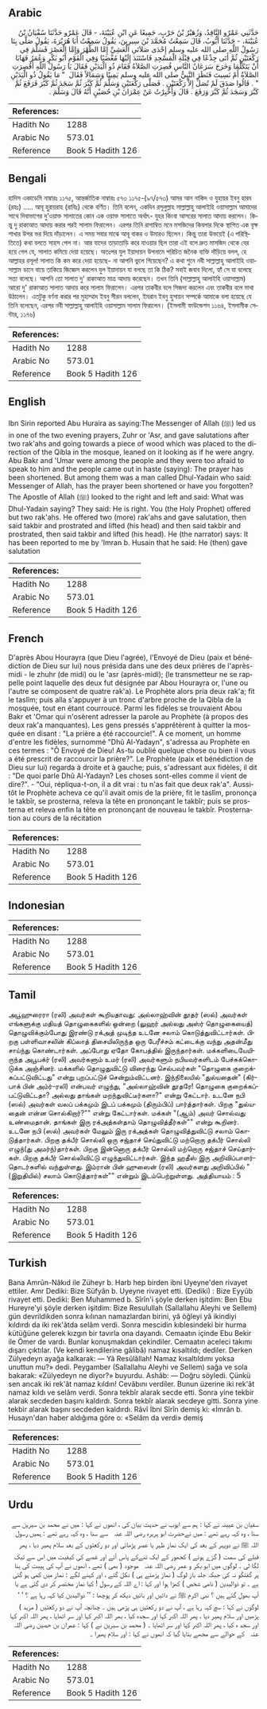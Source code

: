 ## Arabic


<div dir="rtl" lang="ar" style={{fontSize:'larger',backgroundColor:'#f8f9fa',padding:20}}>
حَدَّثَنِي عَمْرٌو النَّاقِدُ، وَزُهَيْرُ بْنُ حَرْبٍ، جَمِيعًا عَنِ ابْنِ عُيَيْنَةَ، - قَالَ عَمْرٌو حَدَّثَنَا سُفْيَانُ بْنُ عُيَيْنَةَ، - حَدَّثَنَا أَيُّوبُ، قَالَ سَمِعْتُ مُحَمَّدَ بْنَ سِيرِينَ، يَقُولُ سَمِعْتُ أَبَا هُرَيْرَةَ، يَقُولُ صَلَّى بِنَا رَسُولُ اللَّهِ صلى الله عليه وسلم إِحْدَى صَلاَتَىِ الْعَشِيِّ إِمَّا الظُّهْرَ وَإِمَّا الْعَصْرَ فَسَلَّمَ فِي رَكْعَتَيْنِ ثُمَّ أَتَى جِذْعًا فِي قِبْلَةِ الْمَسْجِدِ فَاسْتَنَدَ إِلَيْهَا مُغْضَبًا وَفِي الْقَوْمِ أَبُو بَكْرٍ وَعُمَرُ فَهَابَا أَنْ يَتَكَلَّمَا وَخَرَجَ سَرَعَانُ النَّاسِ قُصِرَتِ الصَّلاَةُ فَقَامَ ذُو الْيَدَيْنِ فَقَالَ يَا رَسُولَ اللَّهِ أَقُصِرَتِ الصَّلاَةُ أَمْ نَسِيتَ فَنَظَرَ النَّبِيُّ صلى الله عليه وسلم يَمِينًا وَشِمَالاً فَقَالَ ‏ "‏ مَا يَقُولُ ذُو الْيَدَيْنِ ‏"‏ ‏.‏ قَالُوا صَدَقَ لَمْ تُصَلِّ إِلاَّ رَكْعَتَيْنِ ‏.‏ فَصَلَّى رَكْعَتَيْنِ وَسَلَّمَ ثُمَّ كَبَّرَ ثُمَّ سَجَدَ ثُمَّ كَبَّرَ فَرَفَعَ ثُمَّ كَبَّرَ وَسَجَدَ ثُمَّ كَبَّرَ وَرَفَعَ ‏.‏ قَالَ وَأُخْبِرْتُ عَنْ عِمْرَانَ بْنِ حُصَيْنٍ أَنَّهُ قَالَ وَسَلَّمَ ‏.‏
</div>
<div style={{backgroundColor:'#f8f9fa',padding:20, marginBottom: 10}}><table> <thead> <tr> <th>References:</th> <th></th> </tr> </thead> <tbody><tr><td>Hadith No</td><td>1288</td></tr><tr><td>Arabic No</td><td>573.01</td></tr><tr><td>Reference</td><td>Book 5 Hadith 126</td></tr></tbody></table></div>

## Bengali


<div dir="ltr" lang="bn" style={{fontSize:'larger',backgroundColor:'#f8f9fa',padding:20}}>
হাদিস একাডেমি নাম্বারঃ ১১৭৫, আন্তর্জাতিক নাম্বারঃ ৫৭৩ ১১৭৫-(৯৭/৫৭৩) আমর আন নাকিদ ও যুহায়র ইবনু হারব (রহঃ) ..... আবূ হুরায়রাহ (রাযিঃ) থেকে বর্ণিত। তিনি বলেন, একদিন রসূলুল্লাহ সাল্লাল্লাহু আলাইহি ওয়াসাল্লাম আমাদের সাথে দিবাভাগের দু’ওয়াক্ত সালাতের কোন এক ওয়াক্ত সালাতে অর্থাৎ- যুহর কিংবা আসরের সালাত আদায় করলেন। কিন্তু দু রাকাআত আদায় করার পরই সালাম ফিরালেন। এরপর তিনি রাগাম্বিত মনে মসজিদের কিবলার দিকে স্থাপিত এক বৃক্ষ শাখার উপর ভর দিয়ে দাঁড়ালেন। এ সময় সবার মাঝে আবূ বাকর ও উমারও ছিলেন। কিন্তু তারা উভয়েই (এ পরিস্থিতিতে) কথা বলতে সাহস পেল না। আর যাদের তাড়াতাড়ি করে যাওয়ার ছিল তারা এই বলে দ্রুত মাসজিদ থেকে বের হয়ে গেল যে, সালাত কমিয়ে দেয়া হয়েছে। অতঃপর যুল ইয়াদায়ন উপনামে পরিচিত জনৈক ব্যক্তি দাঁড়িয়ে বলল, হে আল্লাহর রসূল! সালাত কি কম করে দেয়া হয়েছে- না আপনি ভুলে গিয়েছেন? এ কথা শুনে নবী সাল্লাল্লাহু আলাইহি ওয়াসাল্লাম ডানে বায়ে তাকিয়ে জিজ্ঞেস করলেন যুল ইয়াদায়ন যা বলছে তা কি ঠিক? সবাই জবাব দিলো, হ্যাঁ সে যা বলেছে সত্য বলেছে। আপনি তো সালাত দু' রাকাআত মাত্র আদায় করেছেন। তখন তিনি (সাল্লাল্লাহু আলাইহি ওয়াসাল্লাম) আরো দু' রাকাআত সালাত আদায় করে সালাম ফিরালেন। এরপর তাকবীর বলে সিজদা করলেন এবং তাকবীর বলে মাথা উঠালেন। এতটুকু বর্ণনা করার পর মুহাম্মাদ ইবনু সীরন বললেন, ইমরান ইবনু হুসায়ন সম্পর্কে আমাকে বলা হয়েছে যে তিনি বলেছেন, এরপর নবী সাল্লাল্লাহু আলাইহি ওয়াসাল্লাম সালাম ফিরালেন। (ইসলামী ফাউন্ডেশন ১১৬৪, ইসলামীক সেন্টার, ১১৭৬)
</div>
<div style={{backgroundColor:'#f8f9fa',padding:20, marginBottom: 10}}><table> <thead> <tr> <th>References:</th> <th></th> </tr> </thead> <tbody><tr><td>Hadith No</td><td>1288</td></tr><tr><td>Arabic No</td><td>573.01</td></tr><tr><td>Reference</td><td>Book 5 Hadith 126</td></tr></tbody></table></div>

## English


<div dir="ltr" lang="en" style={{fontSize:'larger',backgroundColor:'#f8f9fa',padding:20}}>
Ibn Sirin reported Abu Huraira as saying:The Messenger of Allah (ﷺ) led us in one of the two evening prayers, Zuhr or 'Asr, and gave salutations after two rak'ahs and going towards a piece of wood which was placed to the direction of the Qibla in the mosque, leaned on it looking as if he were angry. Abu Bakr and 'Umar were among the people and they were too afraid to speak to him and the people came out in haste (saying): The prayer has been shortened. But among them was a man called Dhul-Yadain who said: Messenger of Allah, has the prayer been shortened or have you forgotten? The Apostle of Allah (ﷺ) looked to the right and left and said: What was Dhul-Yadain saying? They said: He is right. You (the Holy Prophet) offered but two rak'ahs. He offered two (more) rak'ahs and gave salutation, then said takbir and prostrated and lifted (his head) and then said takbir and prostrated, then said takbir and lifted (his head). He (the narrator) says: It has been reported to me by 'Imran b. Husain that he said: He (then) gave salutation
</div>
<div style={{backgroundColor:'#f8f9fa',padding:20, marginBottom: 10}}><table> <thead> <tr> <th>References:</th> <th></th> </tr> </thead> <tbody><tr><td>Hadith No</td><td>1288</td></tr><tr><td>Arabic No</td><td>573.01</td></tr><tr><td>Reference</td><td>Book 5 Hadith 126</td></tr></tbody></table></div>

## French


<div dir="ltr" lang="fr" style={{fontSize:'larger',backgroundColor:'#f8f9fa',padding:20}}>
D'après Abou Hourayra (que Dieu l'agrée), l'Envoyé de Dieu (paix et bénédiction de Dieu sur lui) nous présida dans une des deux prières de l'après-midi - le zhuhr (de midi) ou le 'asr (après-midi); (le transmetteur ne se rappelle point laquelle des deux fut désignée par Abou Hourayra or, l'une ou l'autre se composent de quatre rak'a). Le Prophète alors pria deux rak'a; fit le taslîm; puis alla s'appuyer à un tronc d'arbre proche de la Qibla de la mosquée, tout en étant courroucé. Parmi les fidèles se trouvaient Abou Bakr et 'Omar qui n'osèrent adresser la parole au Prophète (à propos des deux rak'a manquantes). Les gens pressés s'apprêtèrent à quitter la mosquée en disant : "La prière a été raccourcie!". A ce moment, un homme d'entre les fidèles, surnommé "Dhû Al-Yadayn", s'adressa au Prophète en ces termes : "Ô Envoyé de Dieu! As-tu oublié quelque chose ou bien il vous a été prescrit de raccourcir la prière?". Le Prophète (paix et bénédiction de Dieu sur lui) regarda à droite et à gauche; puis, s'adressant aux fidèles, il dit : "De quoi parle Dhû Al-Yadayn? Les choses sont-elles comme il vient de dire?". - "Oui, répliqua-t-on, il a dit vrai : tu n'as fait que deux rak'a". Aussitôt le Prophète acheva ce qu'il avait omis de la prière, fit le taslîm, prononça le takbîr, se prosterna, releva la tête en prononçant le takbîr; puis se prosterna et releva enfin la tête en prononçant de nouveau le takbîr. Prosternation au cours de la récitation
</div>
<div style={{backgroundColor:'#f8f9fa',padding:20, marginBottom: 10}}><table> <thead> <tr> <th>References:</th> <th></th> </tr> </thead> <tbody><tr><td>Hadith No</td><td>1288</td></tr><tr><td>Arabic No</td><td>573.01</td></tr><tr><td>Reference</td><td>Book 5 Hadith 126</td></tr></tbody></table></div>

## Indonesian


<div dir="ltr" lang="id" style={{fontSize:'larger',backgroundColor:'#f8f9fa',padding:20}}>

</div>
<div style={{backgroundColor:'#f8f9fa',padding:20, marginBottom: 10}}><table> <thead> <tr> <th>References:</th> <th></th> </tr> </thead> <tbody><tr><td>Hadith No</td><td>1288</td></tr><tr><td>Arabic No</td><td>573.01</td></tr><tr><td>Reference</td><td>Book 5 Hadith 126</td></tr></tbody></table></div>

## Tamil


<div dir="ltr" lang="ta" style={{fontSize:'larger',backgroundColor:'#f8f9fa',padding:20}}>
அபூஹுரைரா (ரலி) அவர்கள் கூறியதாவது: அல்லாஹ்வின் தூதர் (ஸல்) அவர்கள் எங்களுக்கு மதியத் தொழுகைகளில் ஒன்றை (லுஹர் அல்லது அஸ்ர் தொழுகையைத்) தொழுவிக்கும்போது இரண்டு ரக்அத் முடிந்த உடனே சலாம் கொடுத்துவிட்டார்கள். பிறகு பள்ளிவாசலின் கிப்லாத் திசையிலிருந்த ஒரு பேரீச்சம் கட்டைக்கு வந்து அதன்மீது சாய்ந்து கொண்டார்கள். அப்போது ஏதோ கோபத்தில் இருந்தார்கள். மக்களிடையேயிருந்த அபூபக்ர் (ரலி) அவர்களும் உமர் (ரலி) அவர்களும் நபியவர்களிடம் பேச்சுக்கொடுக்க அஞ்சினர். மக்களில் தொழுதுவிட்டு விரைந்து செல்பவர்கள் "தொழுகை குறைக்கப்பட்டுவிட்டது" என்று புறப்பட்டுச் சென்றும்விட்டனர். இந்நிலையில் "துல்யதைன்" (கிர்பாக் பின் அம்ர்-ரலி) என்பவர் எழுந்து, "அல்லாஹ்வின் தூதரே! தொழுகை குறைக்கப்பட்டுவிட்டதா? அல்லது தாங்கள் மறந்துவிட்டீர்களா?" என்று கேட்டார். உடனே நபி (ஸல்) அவர்கள் வலப் பக்கமும் இடப் பக்கமும் (திரும்பிப்) பார்த்தார்கள். பிறகு "துல்யதைன் என்ன சொல்கிறார்?"" என்று கேட்டார்கள். மக்கள் "(ஆம்) அவர் சொல்வது உண்மைதான். தாங்கள் இரு ரக்அத்கள்தாம் தொழுவித்தீர்கள்"" என்று கூறினர். உடனே நபி (ஸல்) அவர்கள் மேலும் இரு ரக்அத்கள் தொழுவித்துவிட்டு சலாம் கொடுத்தார்கள். பிறகு தக்பீர் சொல்லி ஒரு சஜ்தாச் செய்துவிட்டு மற்றொரு தக்பீர் சொல்லி எழுந்(து அமர்ந்)தார்கள். பிறகு இன்னொரு தக்பீர் சொல்லி மற்றொரு சஜ்தாச் செய்தார்கள். பிறகு தக்பீர் சொல்லிவிட்டு எழுந்துவிட்டார்கள். இந்த ஹதீஸ் இரு அறிவிப்பாளர்தொடர்களில் வந்துள்ளது. இம்ரான் பின் ஹுஸைன் (ரலி) அவர்களது அறிவிப்பில் "(இறுதியில்) சலாம் கொடுத்தார்கள்"" என்றும் இடம்பெற்றுள்ளது. அத்தியாயம் : 5
</div>
<div style={{backgroundColor:'#f8f9fa',padding:20, marginBottom: 10}}><table> <thead> <tr> <th>References:</th> <th></th> </tr> </thead> <tbody><tr><td>Hadith No</td><td>1288</td></tr><tr><td>Arabic No</td><td>573.01</td></tr><tr><td>Reference</td><td>Book 5 Hadith 126</td></tr></tbody></table></div>

## Turkish


<div dir="ltr" lang="tr" style={{fontSize:'larger',backgroundColor:'#f8f9fa',padding:20}}>
Bana Amrûn-Nâkıd ile Züheyr b. Harb hep birden ibni Uyeyne'den rivayet ettiler. Amr Dediki: Bize Süfyân b. Uyeyne rivayet etti. (Dediki) : Bize Eyyûb rivayet etti. Dediki: Ben Muhammed b. Sîrîn'i şöyle derken işitdim: Ben Ebu Hureyre'yi şöyle derken işitdim: Bize Resulullah (Sallallahu Aleyhi ve Sellem) gün devrildikden sonra kılınan namazlardan birini, yâ öğleyi yâ ikindiyi kıldırdı da iki rek'âtda selâm verdi. Sonra mescidin kıblesindeki bir hurma kütüğüne gelerek kızgın bir tavırla ona dayandı. Cemaatın içinde Ebu Bekir ile Ömer de vardı. Bunlar konuşmakdan çekindiler. Cemaatın aceleci takımı dışarı çıktılar. (Ve kendi kendilerine gâlibâ) namaz kısaltıldı; dediler. Derken Zülyedeyn ayağa kalkarak: — Yâ Resûlâllah! Namaz kısaltıldımı yoksa unuttun mu?» dedi. Peygamber (Sallallahu Aleyhi ve Sellem) sağa ve sola bakarak: «Zülyedeyn ne diyor?» buyurdu. Ashâb: — Doğru söyledi. Çünkü sen ancak iki rek'ât namaz kıldın! Cevâbını verdiler. Bunun üzerine iki rek'ât namaz kıldı ve selâm verdi. Sonra tekbîr alarak secde etti. Sonra yine tekbir alarak secdeden başını kaldırdı. Sonra tekbîr alarak secdeye gitti. Sonra yine tekbir alarak başını secdeden kaldırdı. Râvî İbni Sîrîn demiş ki: «İmrân b. Husayn'dan haber aldığıma göre o: «Selâm da verdi» demiş
</div>
<div style={{backgroundColor:'#f8f9fa',padding:20, marginBottom: 10}}><table> <thead> <tr> <th>References:</th> <th></th> </tr> </thead> <tbody><tr><td>Hadith No</td><td>1288</td></tr><tr><td>Arabic No</td><td>573.01</td></tr><tr><td>Reference</td><td>Book 5 Hadith 126</td></tr></tbody></table></div>

## Urdu


<div dir="rtl" lang="ur" style={{fontSize:'larger',backgroundColor:'#f8f9fa',padding:20}}>
سفیان بن عیینہ نے کہا : ہم سے ایوب نے حدیث بیان کی ، انھوں نے کہا : میں نے محمد بن سیرین سے سنا ، وہ کہہ رہے تھے : میں نےحضرت ابو ہریرہ ‌رضی ‌اللہ ‌عنہ ‌ ‌ سے سنا ، وہ کہہ رہے تھے : ہمیں رسول اللہ ﷺ نے دوپہر کے بعد کی ایک نماز ظہر یا عصر پڑھائی اور دو رکعتوں کے بعد سلام پھیر دیا ، پھر قبلے کی سمت ( گڑے ہوئے ) کجھور کے ایک تنےکے پاس آئے اور غصے کی کیفیت میں اس سے ٹیک لگا لی ۔ لوگوں میں ابو بکر و عمر ‌رضی ‌اللہ ‌عنہ ‌ ‌ موجود ( بھی ) تھے ، انھوں نے آپ کی ہیبت کی بنا پر گفتگو نہ کی جبکہ جلد باز لوگ ( نماز پڑھتے ہی ) نکل گئے ، اور کہنے لگے : نماز میں کمی ہو گئی ہے ۔ تو ذوالیدین ( نامی شخص ) کھڑا ہوا اور کہا : اے اللہ کے رسول ! کیا نماز مختصر کر دی گئی ہے یا آپ بھول گئے ہیں ؟ نبی اکرم ﷺ نے دائیں اور بائیں دیکھ کر پوچھا : ’’ ذوالیدین کیا کہہ رہا ہے ؟ ‘ ‘ لوگوں نے کہا : سچ کہہ رہا ہے ، آپ نے دو رکعتیں ہی پڑھی ہیں ۔ چنانچہ آپ نے دو رکعتیں ( مزید ) پڑھیں اور سلام پھیر دیا ، پھر اللہ اکبر کہا اور سجدہ کیا ، بھر اللہ اکبر کہا اور سر اٹھایا ، پھر اللہ اکبر کہا اور سجد ہ کیا ، پھر اللہ اکبر کہا اور سر اٹھایا ۔ ( محمد بن سیرین نے ) کہا : عمران بن حصین ‌رضی ‌اللہ ‌عنہ ‌ ‌ کے حوالے سے مجھے بتایا گیا کہ انھوں نے کہا : اور سلام پھیرا ۔
</div>
<div style={{backgroundColor:'#f8f9fa',padding:20, marginBottom: 10}}><table> <thead> <tr> <th>References:</th> <th></th> </tr> </thead> <tbody><tr><td>Hadith No</td><td>1288</td></tr><tr><td>Arabic No</td><td>573.01</td></tr><tr><td>Reference</td><td>Book 5 Hadith 126</td></tr></tbody></table></div>